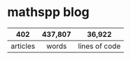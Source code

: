 # mathspp blog

<table class="stats-table">
    <thead>
        <tr>
            <th style="text-align: center;">402</th>
            <th style="text-align: center;">437,807</th>
            <th style="text-align: center;">36,922</th>
        </tr>
    </thead>
    <tbody>
        <tr>
            <td style="text-align: center;">articles</td>
            <td style="text-align: center;">words</td>
            <td style="text-align: center;">lines of code</td>
        </tr>
    </tbody>
</table>